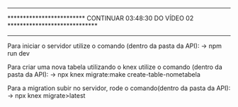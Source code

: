 *****************************************************************************************
*************************   CONTINUAR  03:48:30 DO VÍDEO 02 *****************************
*****************************************************************************************




Para iniciar o servidor utilize o comando (dentro da pasta da API):
->        npm run dev


Para criar uma nova tabela utilizando o knex utilize o comando (dentro da pasta da API):
->        npx knex migrate:make create-table-nometabela


Para a migration subir no servidor, rode o comando(dentro da pasta da API):
->       npx knex migrate>latest